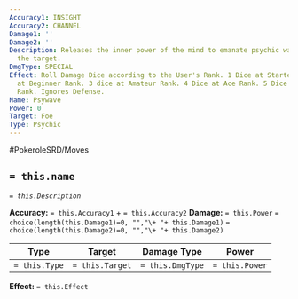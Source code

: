 ```yaml
---
Accuracy1: INSIGHT
Accuracy2: CHANNEL
Damage1: ''
Damage2: ''
Description: Releases the inner power of the mind to emanate psychic waves that hurt
  the target.
DmgType: SPECIAL
Effect: Roll Damage Dice according to the User's Rank. 1 Dice at Starter Rank. 2 Dice
  at Beginner Rank. 3 dice at Amateur Rank. 4 Dice at Ace Rank. 5 Dice at Professional
  Rank. Ignores Defense.
Name: Psywave
Power: 0
Target: Foe
Type: Psychic
---
```


#PokeroleSRD/Moves

## `= this.name` 
*`= this.Description`*

**Accuracy:** `= this.Accuracy1` + `= this.Accuracy2`
**Damage:** `= this.Power` `= choice(length(this.Damage1)=0, "","\+ "+ this.Damage1)` `= choice(length(this.Damage2)=0, "","\+ "+ this.Damage2)`

| Type          | Target          | Damage Type          | Power          |
| ------------- | --------------- | ---------------- | -------------- |
| `= this.Type` | `= this.Target` | `= this.DmgType` | `= this.Power` | 

**Effect:** `= this.Effect`